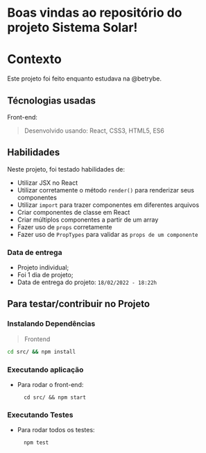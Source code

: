 # Boas vindas ao repositório do projeto Sistema Solar!
# Contexto
Este projeto foi feito enquanto estudava na @betrybe.

## Técnologias usadas

Front-end:
> Desenvolvido usando: React, CSS3, HTML5, ES6
## Habilidades

Neste projeto, foi testado habilidades de:

  - Utilizar JSX no React
  - Utilizar corretamente o método `render()` para renderizar seus componentes
  - Utilizar `import` para trazer componentes em diferentes arquivos
  - Criar componentes de classe em React
  - Criar múltiplos componentes a partir de um array
  - Fazer uso de `props` corretamente
  - Fazer uso de `PropTypes` para validar as `props de um componente`

### Data de entrega

- Projeto individual;
- Foi 1 dia de projeto;
- Data de entrega do projeto: `18/02/2022 - 18:22h`

## Para testar/contribuir no Projeto

### Instalando Dependências

> Frontend
```bash
cd src/ && npm install
``` 
### Executando aplicação

* Para rodar o front-end:

  ```
    cd src/ && npm start
  ```

### Executando Testes

* Para rodar todos os testes:

  ```
    npm test
  ```